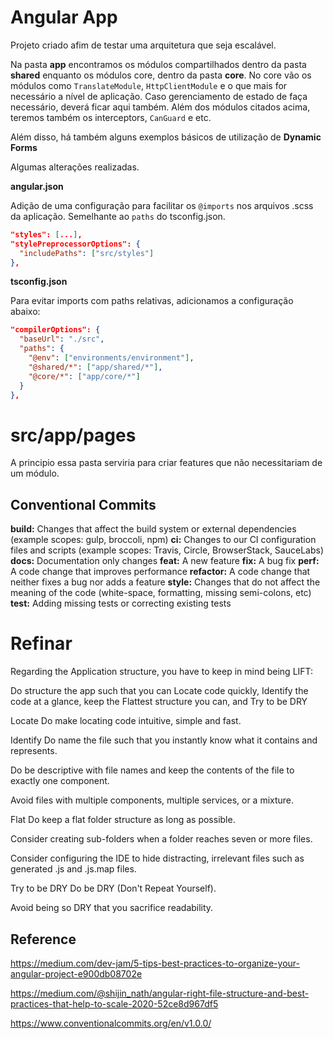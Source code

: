 # Angular App

Projeto criado afim de testar uma arquitetura que seja escalável.

Na pasta **app** encontramos os módulos compartilhados dentro da pasta **shared** enquanto os módulos core, dentro da pasta **core**. No core vão os módulos como `TranslateModule`, `HttpClientModule` e o que mais for necessário a nível de aplicação. Caso gerenciamento de estado de faça necessário, deverá ficar aqui também. Além dos módulos citados acima, teremos também os interceptors, `CanGuard` e etc.

Além disso, há também alguns exemplos básicos de utilização de **Dynamic Forms**

Algumas alterações realizadas.

**angular.json**

Adição de uma configuração para facilitar os `@imports` nos arquivos .scss da aplicação. Semelhante ao `paths` do tsconfig.json.

```json
"styles": [...],
"stylePreprocessorOptions": {
  "includePaths": ["src/styles"]
},
```

**tsconfig.json**

Para evitar imports com paths relativas, adicionamos a configuração abaixo:

```json
"compilerOptions": {
  "baseUrl": "./src",
  "paths": {
    "@env": ["environments/environment"],
    "@shared/*": ["app/shared/*"],
    "@core/*": ["app/core/*"]
  }
},
```

# src/app/pages

A principio essa pasta serviria para criar features que não necessitariam de um módulo.

## Conventional Commits

**build:** Changes that affect the build system or external dependencies (example scopes: gulp, broccoli, npm)
**ci:** Changes to our CI configuration files and scripts (example scopes: Travis, Circle, BrowserStack, SauceLabs)
**docs:** Documentation only changes
**feat:** A new feature
**fix:** A bug fix
**perf:** A code change that improves performance
**refactor:** A code change that neither fixes a bug nor adds a feature
**style:** Changes that do not affect the meaning of the code (white-space, formatting, missing semi-colons, etc)
**test:** Adding missing tests or correcting existing tests

# Refinar

Regarding the Application structure, you have to keep in mind being LIFT:

Do structure the app such that you can Locate code quickly, Identify the code at a glance, keep the Flattest structure you can, and Try to be DRY

Locate
Do make locating code intuitive, simple and fast.

Identify
Do name the file such that you instantly know what it contains and represents.

Do be descriptive with file names and keep the contents of the file to exactly one component.

Avoid files with multiple components, multiple services, or a mixture.

Flat
Do keep a flat folder structure as long as possible.

Consider creating sub-folders when a folder reaches seven or more files.

Consider configuring the IDE to hide distracting, irrelevant files such as generated .js and .js.map files.

Try to be DRY
Do be DRY (Don't Repeat Yourself).

Avoid being so DRY that you sacrifice readability.

## Reference

https://medium.com/dev-jam/5-tips-best-practices-to-organize-your-angular-project-e900db08702e

https://medium.com/@shijin_nath/angular-right-file-structure-and-best-practices-that-help-to-scale-2020-52ce8d967df5

https://www.conventionalcommits.org/en/v1.0.0/
